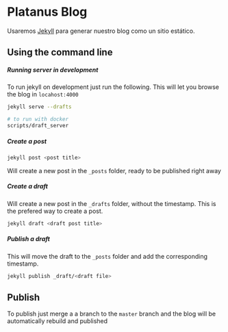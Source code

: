 # Platanus Blog

Usaremos [Jekyll][1] para generar nuestro blog como un sitio estático.

## Using the command line

##### Running server in development

To run jekyll on development just run the following. This will let you browse the blog in `locahost:4000`

```bash
jekyll serve --drafts

# to run with docker
scripts/draft_server
```

##### Create a post

```bash
jekyll post <post title>
```

Will create a new post in the `_posts` folder, ready to be published right away

##### Create a draft

Will create a new post in the `_drafts` folder, without the timestamp. This is the prefered way to create a post.

```bash
jekyll draft <draft post title>
```

##### Publish a draft

This will move the draft to the `_posts` folder and add the corresponding timestamp.

```bash
jekyll publish _draft/<draft file>
```

## Publish

To publish just merge a a branch to the `master` branch and the blog will be automatically rebuild and published

[1]: http://jekyllrb.com
